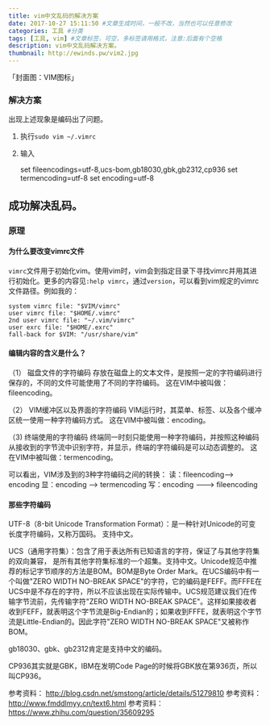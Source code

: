 ```yaml
---
title: vim中文乱码的解决方案
date: 2017-10-27 15:11:50 #文章生成时间，一般不改，当然也可以任意修改
categories: 工具 #分类
tags: [工具, vim] #文章标签，可空，多标签请用格式，注意:后面有个空格
description: vim中文乱码解决方案。
thumbnail: http://ewinds.pw/vim2.jpg
---
```


「封面图：VIM图标」

<!-- more -->

### 解决方案	

出现上述现象是编码出了问题。

1. 执行`sudo vim ~/.vimrc`
2. 输入

    set fileencodings=utf-8,ucs-bom,gb18030,gbk,gb2312,cp936
    set termencoding=utf-8
    set encoding=utf-8

成功解决乱码。
---

### 原理

#### 为什么要改变vimrc文件

`vimrc`文件用于初始化vim。使用vim时，vim会到指定目录下寻找vimrc并用其进行初始化。更多的内容见`:help vimrc`，通过`version`，可以看到vim规定的vimrc文件路径。例如我的：

    system vimrc file: "$VIM/vimrc"
    user vimrc file: "$HOME/.vimrc"
    2nd user vimrc file: "~/.vim/vimrc"
    user exrc file: "$HOME/.exrc"
    fall-back for $VIM: "/usr/share/vim"
    
#### 编辑内容的含义是什么？

（1） 磁盘文件的字符编码 
存放在磁盘上的文本文件，是按照一定的字符编码进行保存的，不同的文件可能使用了不同的字符编码。 
这在VIM中被叫做：fileencoding。

（2） VIM缓冲区以及界面的字符编码 
VIM运行时，其菜单、标签、以及各个缓冲区统一使用一种字符编码方式。 
这在VIM中被叫做：encoding。

（3) 终端使用的字符编码 
终端同一时刻只能使用一种字符编码，并按照这种编码从接收到的字节流中识别字符，并显示，终端的字符编码是可以动态调整的。 
这在VIM中被叫做：termencoding。

可以看出，VIM涉及到的3种字符编码之间的转换： 
读：fileencoding—–> encoding 
显：encoding ——> termencoding 
写：encoding ——-> fileencoding

#### 那些字符编码

UTF-8（8-bit Unicode Transformation Format）：是一种针对Unicode的可变长度字符编码，又称万国码。 支持中文。

UCS（通用字符集）：包含了用于表达所有已知语言的字符，保证了与其他字符集的双向兼容， 是所有其他字符集标准的一个超集。支持中文。Unicode规范中推荐的标记字节顺序的方法是BOM。BOM是Byte Order Mark。在UCS编码中有一个叫做"ZERO WIDTH NO-BREAK SPACE"的字符，它的编码是FEFF。而FFFE在UCS中是不存在的字符，所以不应该出现在实际传输中。UCS规范建议我们在传输字节流前，先传输字符"ZERO WIDTH NO-BREAK SPACE"。这样如果接收者收到FEFF，就表明这个字节流是Big-Endian的；如果收到FFFE，就表明这个字节流是Little-Endian的。因此字符"ZERO WIDTH NO-BREAK SPACE"又被称作BOM。

gb18030、gbk、gb2312肯定是支持中文的编码。
  
CP936其实就是GBK，IBM在发明Code Page的时候将GBK放在第936页，所以叫CP936。

参考资料： http://blog.csdn.net/smstong/article/details/51279810
参考资料： http://www.fmddlmyy.cn/text6.html
参考资料： https://www.zhihu.com/question/35609295

